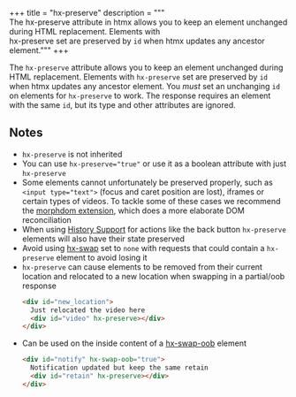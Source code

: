 +++
title = "hx-preserve"
description = """\
  The hx-preserve attribute in htmx allows you to keep an element unchanged during HTML replacement. Elements with \
  hx-preserve set are preserved by `id` when htmx updates any ancestor element."""
+++

The `hx-preserve` attribute allows you to keep an element unchanged during HTML replacement.
Elements with `hx-preserve` set are preserved by `id` when htmx updates any ancestor element.
You *must* set an unchanging `id` on elements for `hx-preserve` to work.
The response requires an element with the same `id`, but its type and other attributes are ignored.

## Notes

* `hx-preserve` is not inherited
* You can use `hx-preserve="true"` or use it as a boolean attribute with just `hx-preserve`
* Some elements cannot unfortunately be preserved properly, such as `<input type="text">` (focus and caret position are lost), iframes or certain types of videos. To tackle some of these cases we recommend the [morphdom extension](https://github.com/bigskysoftware/htmx-extensions/blob/main/src/morphdom-swap/README.md), which does a more elaborate DOM
reconciliation
* When using [History Support](@/docs.md#history) for actions like the back button `hx-preserve` elements will also have their state preserved
* Avoid using [hx-swap](@/attributes/hx-swap.md) set to `none` with requests that could contain a `hx-preserve` element to avoid losing it
* `hx-preserve` can cause elements to be removed from their current location and relocated to a new location when swapping in a partial/oob response
  ```html
  <div id="new_location">
    Just relocated the video here
    <div id="video" hx-preserve></div>
  </div>
  ```
* Can be used on the inside content of a [hx-swap-oob](@/attributes/hx-swap-oob.md) element
  ```html
  <div id="notify" hx-swap-oob="true">
    Notification updated but keep the same retain
    <div id="retain" hx-preserve></div>
  </div>
  ```

